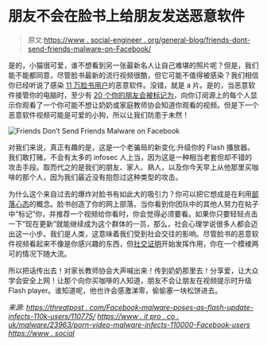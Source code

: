 # 朋友不会在脸书上给朋友发送恶意软件

> 原文:[https://www . social-engineer . org/general-blog/friends-dont-send-friends-malware-on-Facebook/](https://www.social-engineer.org/general-blog/friends-dont-send-friends-malware-on-facebook/)

是的，小猫很可爱，谁不想看到另一张最新名人让自己难堪的照片呢？但是，我们能不能都同意，尽管脸书最新的流行视频很酷，但它可能不值得被感染？我们相信你已经听说了感染 [11 万脸书用户](https://threatpost.com/facebook-malware-poses-as-flash-update-infects-110k-users/110775)的恶意软件。没错，就是 a 片。是的，当恶意软件接管你的电脑时，至少有 [20 个你的朋友会被标记为](https://www.itpro.co.uk/malware/23963/porn-video-malware-infects-110000-facebook-users)，向你订阅源上的每个人显示你观看了一个你可能不想让奶奶或家庭教师协会知道你观看的视频。但是下一个恶意软件视频可能是可爱的小狗，所以让我们防患于未然！

![Friends Don’t Send Friends Malware on Facebook](../Images/f9c6d223a1cc99bce0f45e9e2d36a68e.png)

对我们来说，真正有趣的是，这是一个老骗局的新变化:升级你的 Flash 播放器。我们敢打赌，不会有太多的 infosec 人上当，因为这是一种相当老套但却不错的攻击手段。取而代之的是我们的朋友、家人、熟人，以及你今天早上从他那里买咖啡的那个人，因为我们最近没有抱怨过这种类型的攻击。

为什么这个来自过去的爆炸对脸书有如此大的吸引力？你可以把它想成是在利用[部落心态](https://www.social-engineer.org/newsletter/social-engineer-newsletter-volume-4-issue-49/)的概念。脸书创造了你的网上部落。当你看到你团队中的其他人努力在帖子中“标记”你，并推荐一个视频给你看时，你会觉得必须要看。如果你只要轻轻点击一下“现在更新”就能继续成为这个群体的一员，那么，社会心理学说很多人都会迈出这一小步。我们是人类，这意味着我们受到社会交往的影响。尽管脸书的恶意软件视频看起来不像是你感兴趣的东西，但[社交证明](https://www.social-engineer.org/framework/influencing-others/influence-tactics/social-proof/)开始发挥作用，你在一个模棱两可的情况下随大流。

所以把话传出去！对家长教师协会大声喊出来！传到奶奶那里去！分享爱，让大众学会安全上网！让那个向你买咖啡的人知道，朋友不会让朋友在视频提示时升级 Flash player。谁知道呢，他也许会感激涕零，偷偷塞一块松饼进去。

*来源:
*[https://threatpost . com/Facebook-malware-poses-as-flash-update-infects-110k-users/110775/](https://threatpost.com/facebook-malware-poses-as-flash-update-infects-110k-users/110775/)*
*[https://www . it pro . co . uk/malware/23963/porn-video-malware-infects-110000-Facebook-users](https://www.itpro.co.uk/malware/23963/porn-video-malware-infects-110000-facebook-users)*
*[https://www . social](https://www.social-engineer.org/newsletter/social-engineer-newsletter-volume-4-issue-49/)**